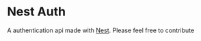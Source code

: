 # Nest Auth
A authentication api made with [Nest](https://github.com/nestjs/nest). Please feel free to contribute
